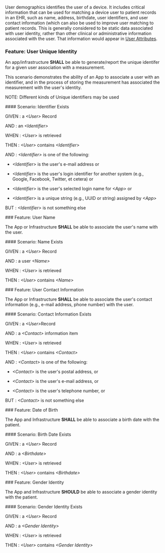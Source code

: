 User demographics identifies the user of a device.  It includes critical information
that can be used for matching a device user to patient records in an EHR, such as name,
address, birthdate, user identifiers, and user contact information (which can also be
used to improve user matching to patient records.  This is generally considered to be
static data associated with user identity, rather than other clinical or administrative
information associated with the user. That information would appear in
[User Attributes](user_attributes.html).
<span id='user-unique-identity'/>
### <span class='glyphicon text-success glyphicon-phone'/> <span class='glyphicon text-success glyphicon-cloud'/> Feature: User Unique Identity

An app/infrastructure **SHALL** be able to generate/report the unique identifer for a given user association with a measurement.

This scenario demonstrates the ability of an App to associate a user with an identifier, and in the
process of storing the measurement has associated the measurement with the user's identity.

NOTE: Different kinds of Unique identifiers may be used


<span id='identifier-exists'/>
#### Scenario: Identifier Exists


GIVEN
: a <i>&lt;User&gt;</i> Record

   AND
   : an <i>&lt;Identifier&gt;</i>

WHEN
: <i>&lt;User&gt;</i> is retrieved

THEN
: <i>&lt;User&gt;</i> contains <i>&lt;Identifier&gt;</i>

   AND
   : <i>&lt;Identifier&gt;</i> is one of the following:

  * <i>&lt;Identifier&gt;</i> is the user's e-mail address or

  * <i>&lt;Identifier&gt;</i> is the user's login identifier for another system (e.g., Google, Facebook, Twitter, et cetera) or

  * <i>&lt;Identifier&gt;</i> is the user's selected login name for <i>&lt;App&gt;</i> or

  * <i>&lt;Identifier&gt;</i> is a unique string (e.g., UUID or string) assigned by <i>&lt;App&gt;</i>

BUT
: <i>&lt;Identifier&gt;</i> is not something else


<span id='user-name'/>
### <span class='glyphicon text-success glyphicon-phone'/> <span class='glyphicon text-success glyphicon-cloud'/> Feature: User Name

The App or Infrastructure **SHALL** be able to associate the user's name with the user.


<span id='name-exists'/>
#### Scenario: Name Exists


GIVEN
: a <i>&lt;User&gt;</i> Record

   AND
   : a user <i>&lt;Name&gt;</i>

WHEN
: <i>&lt;User&gt;</i> is retrieved

THEN
: <i>&lt;User&gt;</i> contains <i>&lt;Name&gt;</i>


<span id='user-contact-information'/>
### <span class='glyphicon text-success glyphicon-phone'/> <span class='glyphicon text-success glyphicon-cloud'/> Feature: User Contact Information

The App or Infrastructure **SHALL** be able to associate the user's contact
information (e.g., e-mail address, phone number) with the user.


<span id='contact-information-exists'/>
#### Scenario: Contact Information Exists


GIVEN
: a <i>&lt;User&gt;</i>Record

   AND
   : a <i>&lt;Contact&gt;</i> information item

WHEN
: <i>&lt;User&gt;</i> is retrieved

THEN
: <i>&lt;User&gt;</i> contains <i>&lt;Contact&gt;</i>

   AND
   : <i>&lt;Contact&gt;</i> is one of the following:

  * <i>&lt;Contact&gt;</i> is the user's postal address, or

  * <i>&lt;Contact&gt;</i> is the user's e-mail address, or

  * <i>&lt;Contact&gt;</i> is the user's telephone number, or

BUT
: <i>&lt;Contact&gt;</i> is not something else


<span id='date-of-birth'/>
### <span class='glyphicon text-success glyphicon-phone'/> <span class='glyphicon text-success glyphicon-cloud'/> Feature: Date of Birth

The App and Infrastructure **SHALL** be able to associate a birth date with the patient.


<span id='birth-date-exists'/>
#### Scenario: Birth Date Exists


GIVEN
: a <i>&lt;User&gt;</i> Record

   AND
   : a <i>&lt;Birthdate&gt;</i>

WHEN
: <i>&lt;User&gt;</i> is retrieved

THEN
: <i>&lt;User&gt;</i> contains <i>&lt;Birthdate&gt;</i>


<span id='gender-identity'/>
### <span class='glyphicon text-info glyphicon-phone'/> <span class='glyphicon text-info glyphicon-cloud'/> Feature: Gender Identity

The App and Infrastructure **SHOULD** be able to associate a gender identity with the patient.


<span id='gender-identity-exists'/>
#### Scenario: Gender Identity Exists


GIVEN
: a <i>&lt;User&gt;</i> Record

   AND
   : a <i>&lt;Gender Identity&gt;</i>

WHEN
: <i>&lt;User&gt;</i> is retrieved

THEN
: <i>&lt;User&gt;</i> contains <i>&lt;Gender Identity&gt;</i>


